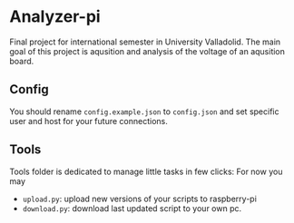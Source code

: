 # Analyzer-pi

Final project for international semester in University Valladolid.
The main goal of this project is aqusition and analysis of the voltage of an aqusition board.

## Config
You should rename `config.example.json` to `config.json`
and set specific user and host for your future connections.

## Tools
Tools folder is dedicated to manage little tasks in few clicks:
For now you may
- `upload.py`: upload new versions of your scripts to raspberry-pi
- `download.py`: download last updated script to your own pc.